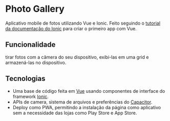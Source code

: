 # Photo Gallery
Aplicativo mobile de fotos utilizando Vue e Ionic.
Feito seguindo o [tutorial da documentação do Ionic](https://ionicframework.com/docs/vue/your-first-app) para criar o primeiro app com Vue.

## Funcionalidade
tirar fotos com a câmera do seu dispositivo, exibi-las em uma grid e armazená-las no dispositivo.

## Tecnologias
- Uma base de código feita em [Vue](https://vuejs.org/) usando componentes de interface do framework [Ionic](https://ionicframework.com/).
- APIs de camera, sistema de arquivos e preferências do [Capacitor](https://capacitorjs.com/).
- Deploy como PWA, permitindo a instalação da página como aplicativo sem a necessidade das lojas como Play Store e App Store.
